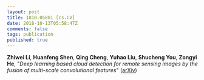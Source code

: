 ```yaml
---
layout: post
title: 1810.05801 [cs.CV]
date: 2018-10-13T05:58:47Z
comments: false
tags: publication
published: true
---
```


<b>Zhiwei Li</b>, <b>Huanfeng Shen</b>, <b>Qing Cheng</b>, <b>Yuhao Liu</b>, <b>Shucheng You</b>, <b>Zongyi He</b>, "<i>Deep learning based cloud detection for remote sensing images by the  fusion of multi-scale convolutional features</i>" ([arXiv](http://arxiv.org/abs/1810.05801v1))
